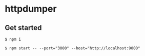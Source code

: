 # httpdumper

## Get started

    $ npm i
    
    $ npm start -- --port="3000" --host="http://localhost:9000"
